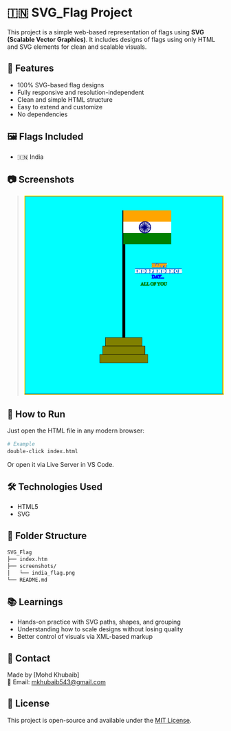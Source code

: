 # 🇮🇳 SVG_Flag Project

This project is a simple web-based representation of flags using **SVG (Scalable Vector Graphics)**. It includes designs of flags using only HTML and SVG elements for clean and scalable visuals.

## 🚩 Features
- 100% SVG-based flag designs
- Fully responsive and resolution-independent
- Clean and simple HTML structure
- Easy to extend and customize
- No dependencies

## 🖼️ Flags Included
- 🇮🇳 India

## 📷 Screenshots
> ![India Flag](/flag.png)

## 🚀 How to Run
Just open the HTML file in any modern browser:
```bash
# Example
double-click index.html
```
Or open it via Live Server in VS Code.

## 🛠️ Technologies Used
- HTML5
- SVG

## 📂 Folder Structure
```
SVG_Flag
├── index.htm
├── screenshots/
│   └── india_flag.png
└── README.md
```

## 📚 Learnings
- Hands-on practice with SVG paths, shapes, and grouping
- Understanding how to scale designs without losing quality
- Better control of visuals via XML-based markup

## 📩 Contact
Made by [Mohd Khubaib]  
📧 Email: mkhubaib543@gmail.com  

## 📄 License
This project is open-source and available under the [MIT License](LICENSE).
